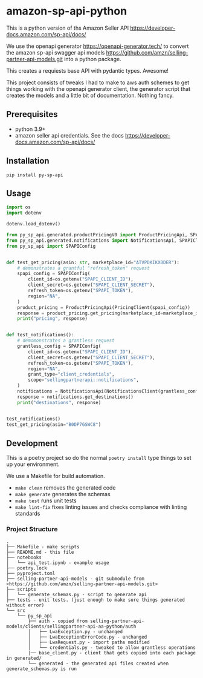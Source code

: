 # amazon-sp-api-python

This is a python version of ths Amazon Seller API
<https://developer-docs.amazon.com/sp-api/docs/>

We use the openapi generator <https://openapi-generator.tech/> to convert the amazon sp-api
swagger api models <https://github.com/amzn/selling-partner-api-models.git> into a python package.

This creates a requiests base API with pydantic types. Awesome!

This project consists of tweaks I had to make to aws auth schemes to get things working
with the openapi generator client, the generator script that creates the models and a
little bit of documentation. Nothing fancy.

## Prerequisites

- python 3.9+
- amazon seller api credentials. See the docs <https://developer-docs.amazon.com/sp-api/docs/>

## Installation

`pip install py-sp-api`

## Usage

```python
import os
import dotenv

dotenv.load_dotenv()

from py_sp_api.generated.productPricingV0 import ProductPricingApi, SPAPIClient as PricingClient
from py_sp_api.generated.notifications import NotificationsApi, SPAPIClient as NotificationsClient
from py_sp_api import SPAPIConfig


def test_get_pricing(asin: str, marketplace_id="ATVPDKIKX0DER"):
    # demonstrates a grantful "refresh_token" request
    spapi_config = SPAPIConfig(
        client_id=os.getenv("SPAPI_CLIENT_ID"),
        client_secret=os.getenv("SPAPI_CLIENT_SECRET"),
        refresh_token=os.getenv("SPAPI_TOKEN"),
        region="NA",
    )
    product_pricing = ProductPricingApi(PricingClient(spapi_config))
    response = product_pricing.get_pricing(marketplace_id=marketplace_id, item_type="Asin", asins=[asin])
    print("pricing", response)


def test_notifications():
    # demomonstrates a grantless request
    grantless_config = SPAPIConfig(
        client_id=os.getenv("SPAPI_CLIENT_ID"),
        client_secret=os.getenv("SPAPI_CLIENT_SECRET"),
        refresh_token=os.getenv("SPAPI_TOKEN"),
        region="NA",
        grant_type="client_credentials",
        scope="sellingpartnerapi::notifications",
    )
    notifications = NotificationsApi(NotificationsClient(grantless_config))
    response = notifications.get_destinations()
    print("destinations", response)


test_notifications()
test_get_pricing(asin="B0DP7GSWC8")
```

## Development

This is a poetry project so do the normal `poetry install` type things to set up your environment. 

We use a Makefile for build automation.

- `make clean` removes the generated code
- `make generate` generates the schemas
- `make test` runs unit tests
- `make lint-fix` fixes linting issues and checks compliance with linting standards

### Project Structure

```text
.
├── Makefile - make scripts
├── README.md - this file
├── notebooks
│   └── api_test.ipynb - example usage
├── poetry.lock
├── pyproject.toml
├── selling-partner-api-models - git submodule from <https://github.com/amzn/selling-partner-api-models.git>
├── scripts
│   └── generate_schemas.py - script to generate api
├── tests - unit tests. (just enough to make sure things generated without error)
└── src
    └── py_sp_api
        ├── auth - copied from selling-partner-api-models/clients/sellingpartner-api-aa-python/auth
        │   ├── LwaException.py - unchanged
        │   ├── LwaExceptionErrorCode.py - unchanged
        │   ├── LwaRequest.py - import paths modified
        │   └── credentials.py - tweaked to allow grantless operations
        |── base_client.py - client that gets copied into each package in generated/
        └── generated - the generated api files created when generate_schemas.py is run
```
